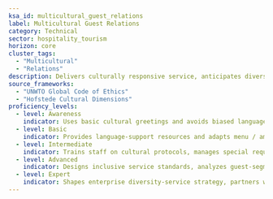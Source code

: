 ```yaml
---
ksa_id: multicultural_guest_relations
label: Multicultural Guest Relations
category: Technical
sector: hospitality_tourism
horizon: core
cluster_tags:
  - "Multicultural"
  - "Relations"
description: Delivers culturally responsive service, anticipates diverse guest needs, and resolves cross-cultural misunderstandings to elevate global guest satisfaction.
source_frameworks:
  - "UNWTO Global Code of Ethics"
  - "Hofstede Cultural Dimensions"
proficiency_levels:
  - level: Awareness
    indicator: Uses basic cultural greetings and avoids biased language.
  - level: Basic
    indicator: Provides language-support resources and adapts menu / amenity preferences.
  - level: Intermediate
    indicator: Trains staff on cultural protocols, manages special requests, and mitigates conflicts.
  - level: Advanced
    indicator: Designs inclusive service standards, analyzes guest-segment feedback, and collaborates with multicultural marketing.
  - level: Expert
    indicator: Shapes enterprise diversity-service strategy, partners with tourism boards, and publishes inclusion guidelines.
---
```

